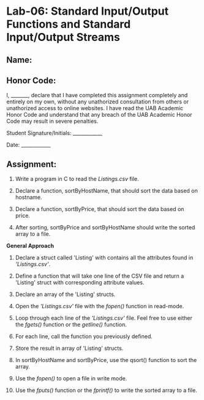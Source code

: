 # Lab-06: Standard Input/Output Functions and Standard Input/Output Streams

## Name: 

## Honor Code:

I, _______, declare that I have completed this assignment completely and entirely on my own, without any unathorized consultation from others or unathorized access to online websites. I have read the UAB Academic Honor Code and understand that any breach of the UAB Academic Honor Code may result in severe penalties.

Student Signature/Initials: ____________

Date: ____________

## Assignment:

1. Write a program in C to read the *Listings.csv* file.

2. Declare a function, sortByHostName, that should sort the data based on hostname.
 
3. Declare a function, sortByPrice, that should sort the data based on price.

4. After sorting, sortByPrice and sortByHostName should write the sorted array to a file.



**General Approach**

1. Declare a struct called 'Listing' with contains all the attributes found in *'Listings.csv'*.

2. Define a function that will take one line of the CSV file and return a 'Listing' struct with corresponding attribute values.

3. Declare an array of the 'Listing' structs.

4. Open the *'Listings.csv'* file with the *fopen()* function in read-mode.

5. Loop through each line of the *'Listings.csv'* file. Feel free to use either the *fgets()* function or the *getline()* function.

6. For each line, call the function you previously defined.

7. Store the result in array of 'Listing' structs.

8. In sortByHostName and sortByPrice, use the qsort() function to sort the array.

9. Use the *fopen()* to open a file in write mode.

10. Use the *fputs()* function or the *fprintf()* to write the sorted array to a file.
